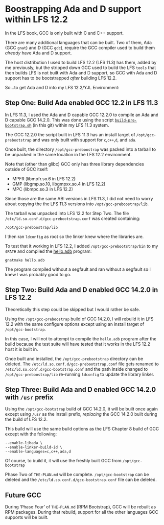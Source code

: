 Boostrapping Ada and D support within LFS 12.2
==============================================

In the LFS book, GCC is only built with C and C++ support.

There are many additional languages that can be built. Two of them, Ada (GCC
`gnat`) and D (GCC `gdc`), require the GCC compiler used to build them *already*
have Ada and D support.

The host distribution I used to build LFS 12.2 (LFS 11.3) has them, added by me
previously, but the stripped down GCC used to build the LFS `tools` that then
builds LFS is not built with Ada and D support, so GCC with Ada and D support
has to be bootstrapped *after* building LFS 12.2.

So...to get Ada and D into my LFS 12.2/YJL Environment:


Step One: Build Ada enabled GCC 12.2 in LFS 11.3
------------------------------------------------

In LFS 11.3, I used the Ada and D capable GCC 12.2.0 to compile an Ada and D
capable GCC 14.2.0. This was done using the script
[`build-pre-bootstrap.sh`](build-pre-bootstrap.sh) (in this git) within my LFS
11.3 system.

The GCC 12.2.0 the script built in LFS 11.3 has an install target of
`/opt/gcc-prebootstrap` and was only built with support for `c`,`c++`,`d`, and
`ada`.

Once built, the directory `/opt/gcc-preboostrap` was packed into a tarball to be
unpacked in the same location in the LFS 12.2 environment.

Note that (other than glibc) GCC only has three library dependencies outside of
GCC itself:

* MPFR (libmpfr.so.6 in LFS 12.2)
* GMP (libgmp.so.10, libgmpxx.so.4 in LFS 12.2)
* MPC (libmpc.so.3 in LFS 12.2)

Since those are the same ABI versions in LFS 11.3, I did not need to worry about
copying the the LFS 11.3 versions into `/opt/gcc-preboostrap/lib`.

The tarball was unpacked into LFS 12.2 for Step Two. The file
`/etc/ld.so.conf.d/gcc-prebootstrap.conf` was created containing:

    /opt/gcc-preboostrap/lib

I then ran `ldconfig` as root so the linker knew where the libraries are.

To test that it working in LFS 12.2, I added `/opt/gcc-prebootstrap/bin` to my
`$PATH` and compiled the [hello.adb](hello.adb) program:

    gnatmake hello.adb

The program compiled without a segfault and ran without a segfault so I knew I
was probably good to go.


Step Two: Build Ada and D enabled GCC 14.2.0 in LFS 12.2
--------------------------------------------------------

Theoretically this step could be skipped but I would rather be safe.

Using the `/opt/gcc-preboostrap` build of GCC 14.2.0, I will rebuild it in LFS
12.2 with the same configure options except using an install target of
`/opt/gcc-bootstrap`.

In this case, I will not to attempt to compile the `hello.adb` program after
the build because the test suite will have tested that it works in the LFS 12.2
host it is built in.

Once built and installed, the `/opt/gcc-prebootstrap` directory can be deleted.
The `/etc/ld.so.conf.d/gcc-prebootstrap.conf` file gets renamed to
`/etc/ld.so.conf.d/gcc-bootstrap.conf` and the path inside changed to
`/opt/gcc-preboostrap/lib` re-running `ldconfig` to update the library linker.


Step Three: Build Ada and D enabled GCC 14.2.0 with `/usr` prefix
-----------------------------------------------------------------

Using the `/opt/gcc-bootstrap` build of GCC 14.2.0, it will be built once again
except using `/usr` as the install prefix, *replacing* the GCC 14.2.0 built
during the build of LFS 12.2.

This build will use the same build options as the LFS Chapter 8 build of GCC
except with the following:

    --enable-libada \
    --enable-linker-build-id \
    --enable-languages=c,c++,ada,d

Of course, to build it, it will use the freshly built GCC from
`/opt/gcc-bootstrap`

Phase Two of `THE-PLAN.md` will be complete. `/opt/gcc-bootstrap` can be deleted
and the `/etc/ld.so.conf.d/gcc-bootstrap.conf` file can be deleted.


Future GCC
----------

During ‘Phase Four’ of `THE-PLAN.md` (RPM Bootstrap), GCC will be rebuilt as RPM
packages. During that rebuild, support for all the other languages GCC supports
will be built.

